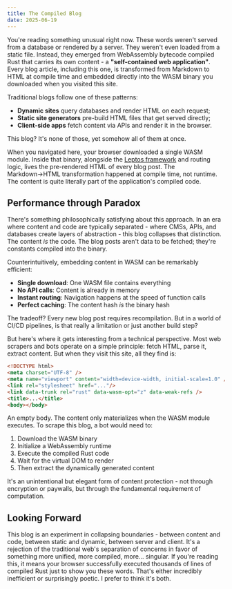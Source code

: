 ```yaml
---
title: The Compiled Blog
date: 2025-06-19
---
```


You're reading something unusual right now. These words weren't served from a database or rendered by a server. They weren't even loaded from a static file. Instead, they emerged from WebAssembly bytecode compiled Rust that carries its own content - a **"self-contained web application"**. Every blog article, including this one, is transformed from Markdown to HTML at compile time and embedded directly into the WASM binary you downloaded when you visited this site.

Traditional blogs follow one of these patterns:
- **Dynamic sites** query databases and render HTML on each request;
- **Static site generators** pre-build HTML files that get served directly;
- **Client-side apps** fetch content via APIs and render it in the browser.

This blog? It's none of those, yet somehow all of them at once.

When you navigated here, your browser downloaded a single WASM module. Inside that binary, alongside the [Leptos framework](https://leptos.dev/) and routing logic, lives the pre-rendered HTML of every blog post. The Markdown→HTML transformation happened at compile time, not runtime. The content is quite literally part of the application's compiled code.

## Performance through Paradox

There's something philosophically satisfying about this approach. In an era where content and code are typically separated - where CMSs, APIs, and databases create layers of abstraction - this blog collapses that distinction. The content *is* the code. The blog posts aren't data to be fetched; they're constants compiled into the binary.

Counterintuitively, embedding content in WASM can be remarkably efficient:
- **Single download**: One WASM file contains everything
- **No API calls**: Content is already in memory
- **Instant routing**: Navigation happens at the speed of function calls
- **Perfect caching**: The content hash *is* the binary hash

The tradeoff? Every new blog post requires recompilation. But in a world of CI/CD pipelines, is that really a limitation or just another build step?

But here's where it gets interesting from a technical perspective. Most web scrapers and bots operate on a simple principle: fetch HTML, parse it, extract content. But when they visit this site, all they find is:

```html
<!DOCTYPE html>
<meta charset="UTF-8" />
<meta name="viewport" content="width=device-width, initial-scale=1.0" />
<link rel="stylesheet" href="..."/>
<link data-trunk rel="rust" data-wasm-opt="z" data-weak-refs />
<title>...</title>
<body></body>
```

An empty body. The content only materializes when the WASM module executes. To scrape this blog, a bot would need to:
1. Download the WASM binary
2. Initialize a WebAssembly runtime
3. Execute the compiled Rust code
4. Wait for the virtual DOM to render
5. Then extract the dynamically generated content

It's an unintentional but elegant form of content protection - not through encryption or paywalls, but through the fundamental requirement of computation.

## Looking Forward

This blog is an experiment in collapsing boundaries - between content and code, between static and dynamic, between server and client. It's a rejection of the traditional web's separation of concerns in favor of something more unified, more compiled, more... singular. If you're reading this, it means your browser successfully executed thousands of lines of compiled Rust just to show you these words. That's either incredibly inefficient or surprisingly poetic. I prefer to think it's both.
